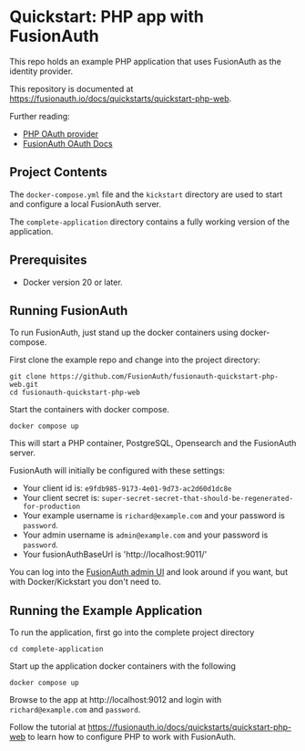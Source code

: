 # Quickstart: PHP app with FusionAuth

This repo holds an example PHP application that uses FusionAuth as the identity provider.

This repository is documented at https://fusionauth.io/docs/quickstarts/quickstart-php-web.

Further reading:
- [PHP OAuth provider](https://github.com/jerryhopper/oauth2-fusionauth)
- [FusionAuth OAuth Docs](https://fusionauth.io/docs/v1/tech/oauth/endpoints)

## Project Contents

The `docker-compose.yml` file and the `kickstart` directory are used to start and configure a local FusionAuth server.

The `complete-application` directory contains a fully working version of the application.

## Prerequisites

- Docker version 20 or later.

## Running FusionAuth

To run FusionAuth, just stand up the docker containers using docker-compose. 

First clone the example repo and change into the project directory:

```shell
git clone https://github.com/FusionAuth/fusionauth-quickstart-php-web.git
cd fusionauth-quickstart-php-web
```

Start the containers with docker compose.

```shell
docker compose up
```

This will start a PHP container, PostgreSQL, Opensearch and the FusionAuth server.

FusionAuth will initially be configured with these settings:

* Your client id is: `e9fdb985-9173-4e01-9d73-ac2d60d1dc8e`
* Your client secret is: `super-secret-secret-that-should-be-regenerated-for-production`
* Your example username is `richard@example.com` and your password is `password`.
* Your admin username is `admin@example.com` and your password is `password`.
* Your fusionAuthBaseUrl is 'http://localhost:9011/'

You can log into the [FusionAuth admin UI](http://localhost:9011/admin) and look around if you want, but with Docker/Kickstart you don't need to.

## Running the Example Application

To run the application, first go into the complete project directory

```shell
cd complete-application
```

Start up the application docker containers with the following

```shell
docker compose up
```

Browse to the app at http://localhost:9012 and login with `richard@example.com` and `password`.

Follow the tutorial at https://fusionauth.io/docs/quickstarts/quickstart-php-web to learn how to configure PHP to work with FusionAuth.